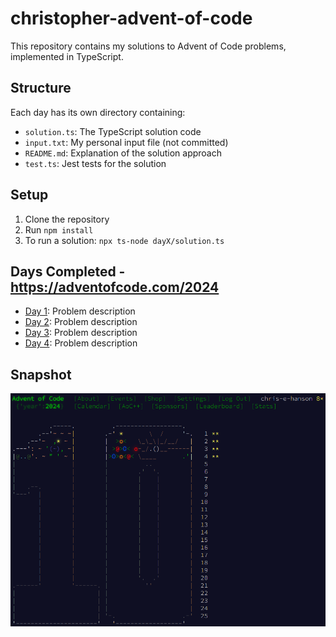 # christopher-advent-of-code

This repository contains my solutions to Advent of Code problems, implemented in TypeScript.

## Structure

Each day has its own directory containing:
- `solution.ts`: The TypeScript solution code
- `input.txt`: My personal input file (not committed)
- `README.md`: Explanation of the solution approach
- `test.ts`: Jest tests for the solution

## Setup

1. Clone the repository
2. Run `npm install`
3. To run a solution: `npx ts-node dayX/solution.ts`

## Days Completed - https://adventofcode.com/2024

- [Day 1](/day1): Problem description
- [Day 2](/day2): Problem description
- [Day 3](/day3): Problem description
- [Day 4](/day4): Problem description

## Snapshot
![Alt text](https://github.com/chris-e-hanson/christopher-advent-of-code/blob/main/advent-of-code.png?raw=true)
